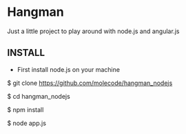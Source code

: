 Hangman
=======

Just a little project to play around with node.js and angular.js

INSTALL
-------

* First install node.js on your machine

$ git clone https://github.com/molecode/hangman_nodejs

$ cd hangman_nodejs

$ npm install

$ node app.js
